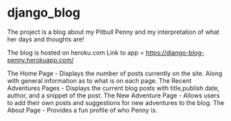 # django_blog

The project is a blog about my Pitbull Penny and my interpretation of what her days and thoughts are!

The blog is hosted on heroku.com 
  Link to app = https://django-blog-penny.herokuapp.com/

The Home Page - Displays the number of posts currently on the site. Along with general information as to what is on each page.
The Recent Adventures Pages - Displays the current blog posts with title,publish date, author, and a snippet of the post.
The New Adventure Page -  Allows users to add their own posts and suggestions for new adventures to the blog.
The About Page - Provides a fun profile of who Penny is.
